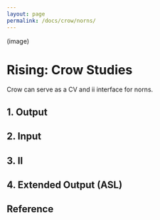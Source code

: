 ```yaml
---
layout: page
permalink: /docs/crow/norns/
---
```


(image)

# Rising: Crow Studies

Crow can serve as a CV and ii interface for norns.

## 1. Output

## 2. Input

## 3. II

## 4. Extended Output (ASL)

## Reference
